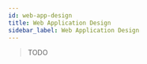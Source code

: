 ```yaml
---
id: web-app-design
title: Web Application Design
sidebar_label: Web Application Design
---
```


> TODO
